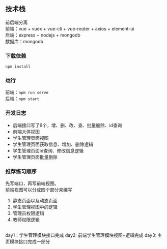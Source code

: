## 技术栈
前后端分离  
前端：vue + vuex + vue-cli + vue-router + axios + element-ui  
后端：express + nodejs + mongodb  
数据库：mongodb  

### 下载依赖
`npm install`

### 运行
前端：`npm run serve`  
后端：`npm start`

### 开发日志
* 后端接口写了6个，增、删、改、查、批量删除、id查询  
* 前端大体视图  
* 学生管理页面视图
* 学生管理页面获取信息、增加、删除逻辑
* 学生管理页面id查询、修改信息逻辑
* 学生管理页面批量删除

### 推荐练习顺序
先写端口，再写前端视图。  
前端视图可以分成四个部分来编写  
1. 静态页面以及动态页面
2. 学生管理视图中的逻辑
3. 管理员权限逻辑
4. 教师权限逻辑

## 
day1：学生管理模块接口完成
day2: 前端学生管理模块视图+逻辑完成
day3: 主页模块接口完成一部分